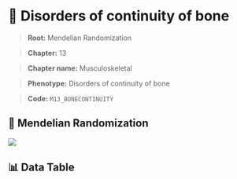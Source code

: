 # 🧪 Disorders of continuity of bone

> **Root:** Mendelian Randomization

> **Chapter:** 13  

> **Chapter name:** Musculoskeletal

> **Phenotype:** Disorders of continuity of bone  

> **Code:** `M13_BONECONTINUITY`

## 🧬 Mendelian Randomization  

<img src="/MR/Figures/Forward/M13_BONECONTINUITY.png"/>

## 📊 Data Table

<CsvTableMRF src="/public/MR/Data/Forward/M13_BONECONTINUITY.csv"/>
